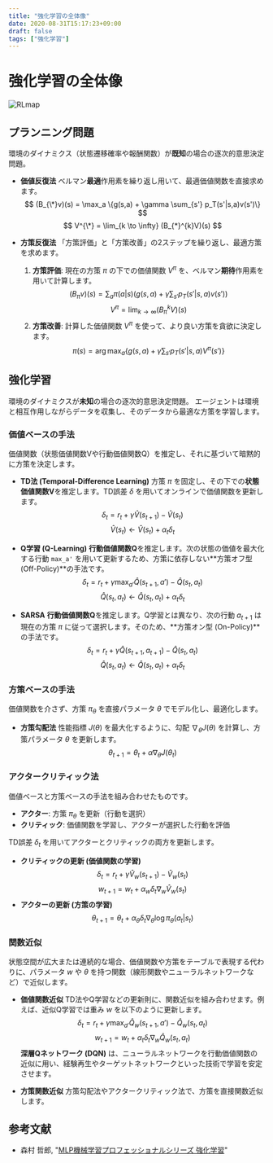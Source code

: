 ```yaml
---
title: "強化学習の全体像"
date: 2020-08-31T15:17:23+09:00
draft: false
tags: ["強化学習"] 
---
```

<!--more-->
# 強化学習の全体像


![RLmap](.././fig1.jpeg)

## プランニング問題
環境のダイナミクス（状態遷移確率や報酬関数）が**既知**の場合の逐次的意思決定問題。

- **価値反復法**
  ベルマン**最適**作用素を繰り返し用いて、最適価値関数を直接求めます。
  $$
  (B_{\*}v)(s) = \max_a \{g(s,a) + \gamma \sum_{s'} p_T(s'|s,a)v(s')\}
  $$
  $$
  V^{\*} = \lim_{k \to \infty} (B_{*}^{k}V)(s)
  $$

- **方策反復法**
  「方策評価」と「方策改善」の2ステップを繰り返し、最適方策を求めます。
  1.  **方策評価**: 現在の方策 $\pi$ の下での価値関数 $V^\pi$ を、ベルマン**期待**作用素を用いて計算します。
      $$
      (B_{\pi}v)(s) = \sum_a \pi(a|s) (g(s,a) + \gamma \sum_{s'} p_T(s'|s,a)v(s'))
      $$
      $$
      V^{\pi} = \lim_{k \to \infty} (B_{\pi}^{k}V)(s)
      $$
  2.  **方策改善**: 計算した価値関数 $V^\pi$ を使って、より良い方策を貪欲に決定します。
      $$
      \pi(s) = \arg\max_a \{g(s,a) + \gamma \sum_{s'} p_T(s'|s,a)V^\pi(s')\}
      $$

## 強化学習
環境のダイナミクスが**未知**の場合の逐次的意思決定問題。
エージェントは環境と相互作用しながらデータを収集し、そのデータから最適な方策を学習します。

### 価値ベースの手法
価値関数（状態価値関数Vや行動価値関数Q）を推定し、それに基づいて暗黙的に方策を決定します。

- **TD法 (Temporal-Difference Learning)**
  方策 $\pi$ を固定し、その下での**状態価値関数V**を推定します。TD誤差 $\delta$ を用いてオンラインで価値関数を更新します。
  $$
  \delta_t = r_t + \gamma \hat{V}(s_{t+1}) - \hat{V}(s_t)
  $$
  $$
  \hat{V}(s_t) \leftarrow \hat{V}(s_t) + \alpha_t \delta_t
  $$

- **Q学習 (Q-Learning)**
  **行動価値関数Q**を推定します。次の状態の価値を最大化する行動 `max_a'` を用いて更新するため、方策に依存しない**方策オフ型 (Off-Policy)**の手法です。
  $$
  \delta_t = r_t + \gamma \max_{a'} \hat{Q}(s_{t+1}, a') - \hat{Q}(s_t, a_t)
  $$
  $$
  \hat{Q}(s_t, a_t) \leftarrow \hat{Q}(s_t, a_t) + \alpha_t \delta_t
  $$

- **SARSA**
  **行動価値関数Q**を推定します。Q学習とは異なり、次の行動 $a_{t+1}$ は現在の方策 $\pi$ に従って選択します。そのため、**方策オン型 (On-Policy)**の手法です。
  $$
  \delta_t = r_t + \gamma \hat{Q}(s_{t+1}, a_{t+1}) - \hat{Q}(s_t, a_t)
  $$
  $$
  \hat{Q}(s_t, a_t) \leftarrow \hat{Q}(s_t, a_t) + \alpha_t \delta_t
  $$

### 方策ベースの手法
価値関数を介さず、方策 $\pi_\theta$ を直接パラメータ $\theta$ でモデル化し、最適化します。

- **方策勾配法**
  性能指標 $J(\theta)$ を最大化するように、勾配 $\nabla_\theta J(\theta)$ を計算し、方策パラメータ $\theta$ を更新します。
  $$
  \theta_{t+1} = \theta_t + \alpha \nabla_\theta J(\theta_t)
  $$

### アクタークリティック法
価値ベースと方策ベースの手法を組み合わせたものです。
- **アクター**: 方策 $\pi_\theta$ を更新（行動を選択）
- **クリティック**: 価値関数を学習し、アクターが選択した行動を評価

TD誤差 $\delta_t$ を用いてアクターとクリティックの両方を更新します。
- **クリティックの更新 (価値関数の学習)**
  $$
  \delta_t = r_t + \gamma \hat{V}_w(s_{t+1}) - \hat{V}_w(s_t)
  $$
  $$
  w_{t+1} = w_t + \alpha_w \delta_t \nabla_w \hat{V}_w(s_t)
  $$
- **アクターの更新 (方策の学習)**
  $$
  \theta_{t+1} = \theta_t + \alpha_\theta \delta_t \nabla_\theta \log \pi_\theta(a_t|s_t)
  $$

### 関数近似
状態空間が広大または連続的な場合、価値関数や方策をテーブルで表現する代わりに、パラメータ $w$ や $\theta$ を持つ関数（線形関数やニューラルネットワークなど）で近似します。

- **価値関数近似**
  TD法やQ学習などの更新則に、関数近似を組み合わせます。例えば、近似Q学習では重み $w$ を以下のように更新します。
  $$
  \delta_t = r_t + \gamma \max_{a'} \hat{Q}_w(s_{t+1}, a') - \hat{Q}_w(s_t, a_t)
  $$
  $$
  w_{t+1} = w_t + \alpha_t \delta_t \nabla_w \hat{Q}_w(s_t, a_t)
  $$
  **深層Qネットワーク (DQN)** は、ニューラルネットワークを行動価値関数の近似に用い、経験再生やターゲットネットワークといった技術で学習を安定させます。

- **方策関数近似**
  方策勾配法やアクタークリティック法で、方策を直接関数近似します。

## 参考文献
- 森村 哲郎, "[MLP機械学習プロフェッショナルシリーズ 強化学習](https://amzn.to/3eH8hHd)"